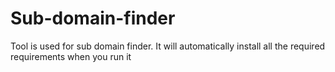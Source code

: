 # Sub-domain-finder
Tool is used for sub domain finder. It will automatically install all the required requirements when you run it
